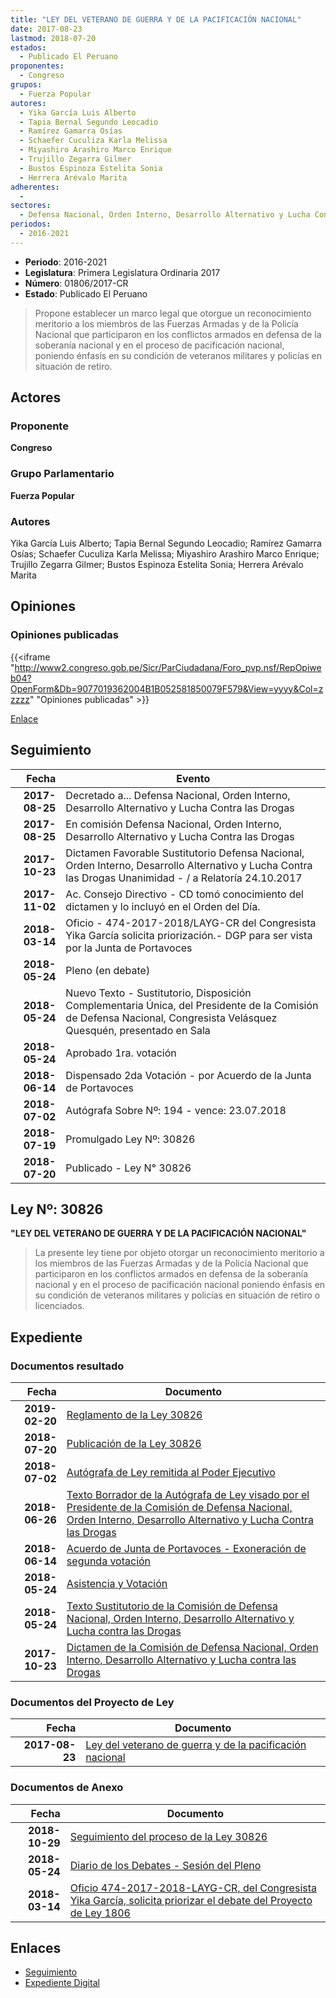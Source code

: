 ```yaml
---
title: "LEY DEL VETERANO DE GUERRA Y DE LA PACIFICACIÓN NACIONAL"
date: 2017-08-23
lastmod: 2018-07-20
estados: 
  - Publicado El Peruano
proponentes: 
  - Congreso
grupos: 
  - Fuerza Popular
autores: 
  - Yika García Luis Alberto
  - Tapia Bernal Segundo Leocadio
  - Ramírez Gamarra Osías
  - Schaefer Cuculiza Karla Melissa
  - Miyashiro Arashiro Marco Enrique
  - Trujillo Zegarra Gilmer
  - Bustos Espinoza Estelita Sonia
  - Herrera Arévalo Marita
adherentes: 
  - 
sectores: 
  - Defensa Nacional, Orden Interno, Desarrollo Alternativo y Lucha Contra las Drogas
periodos: 
  - 2016-2021
---
```


- **Periodo**: 2016-2021
- **Legislatura**: Primera Legislatura Ordinaria 2017
- **Número**: 01806/2017-CR
- **Estado**: Publicado El Peruano

> Propone establecer un marco legal que otorgue un reconocimiento meritorio a los miembros de las Fuerzas Armadas y de la Policía Nacional que participaron en los conflictos armados en defensa de la soberanía nacional y en el proceso de pacificación nacional, poniendo énfasis en su condición de veteranos militares y policías en situación de retiro.


## Actores

### Proponente

**Congreso**

### Grupo Parlamentario

**Fuerza Popular**

### Autores

Yika García Luis Alberto; Tapia Bernal Segundo Leocadio; Ramírez Gamarra Osías; Schaefer Cuculiza Karla Melissa; Miyashiro Arashiro Marco Enrique; Trujillo Zegarra Gilmer; Bustos Espinoza Estelita Sonia; Herrera Arévalo Marita


## Opiniones

### Opiniones publicadas

{{<iframe "http://www2.congreso.gob.pe/Sicr/ParCiudadana/Foro_pvp.nsf/RepOpiweb04?OpenForm&Db=9077019362004B1B052581850079F579&View=yyyy&Col=zzzzz" "Opiniones publicadas" >}}

[Enlace](http://www2.congreso.gob.pe/Sicr/ParCiudadana/Foro_pvp.nsf/RepOpiweb04?OpenForm&Db=9077019362004B1B052581850079F579&View=yyyy&Col=zzzzz)

## Seguimiento

| Fecha | Evento |
|------:|--------|
| **2017-08-25** | Decretado a... Defensa Nacional, Orden Interno, Desarrollo Alternativo y Lucha Contra las Drogas|
| **2017-08-25** | En comisión Defensa Nacional, Orden Interno, Desarrollo Alternativo y Lucha Contra las Drogas|
| **2017-10-23** | Dictamen Favorable Sustitutorio Defensa Nacional, Orden Interno, Desarrollo Alternativo y Lucha Contra las Drogas Unanimidad - / a Relatoría 24.10.2017|
| **2017-11-02** | Ac. Consejo Directivo - CD tomó conocimiento del dictamen y lo incluyó en el Orden del Día.|
| **2018-03-14** | Oficio - 474-2017-2018/LAYG-CR del Congresista Yika García solicita priorización.- DGP para ser vista por la Junta de Portavoces|
| **2018-05-24** | Pleno (en debate)|
| **2018-05-24** | Nuevo Texto - Sustitutorio, Disposición Complementaria Única, del Presidente de la Comisión de Defensa Nacional, Congresista Velásquez Quesquén, presentado en Sala|
| **2018-05-24** | Aprobado 1ra. votación|
| **2018-06-14** | Dispensado 2da Votación - por Acuerdo de la Junta de Portavoces|
| **2018-07-02** | Autógrafa Sobre Nº: 194 - vence: 23.07.2018|
| **2018-07-19** | Promulgado Ley Nº: 30826|
| **2018-07-20** | Publicado - Ley N° 30826|

## Ley Nº: 30826

**"LEY DEL VETERANO DE GUERRA Y DE LA PACIFICACIÓN NACIONAL"**

> La presente ley tiene por objeto otorgar un reconocimiento meritorio a los miembros de las Fuerzas Armadas y de la Policía Nacional que participaron en los conflictos armados en defensa de la soberanía nacional y en el proceso de pacificación nacional poniendo énfasis en su condición de veteranos militares y policías en situación de retiro o licenciados.


## Expediente


### Documentos resultado

| Fecha | Documento |
|------:|--------|
| **2019-02-20** | [Reglamento de la Ley 30826](http://www.leyes.congreso.gob.pe/Documentos/2016_2021/ADLP/Reglamento/DS-001-2019-DE.pdf) |
| **2018-07-20** | [Publicación de la Ley 30826](http://www.leyes.congreso.gob.pe/Documentos/2016_2021/ADLP/Normas_Legales/30826-LEY.pdf) |
| **2018-07-02** | [Autógrafa de Ley remitida al Poder Ejecutivo](http://www.leyes.congreso.gob.pe/Documentos/2016_2021/ADLP/Texto_Aprobado/AU0180620180702.pdf) |
| **2018-06-26** | [Texto Borrador de la Autógrafa de Ley visado por el Presidente de la Comisión de Defensa Nacional, Orden Interno, Desarrollo Alternativo y Lucha Contra las Drogas](http://www.leyes.congreso.gob.pe/Documentos/2016_2021/Texto_Borrador_de_Autografa/BAU01806_20180524.pdf) |
| **2018-06-14** | [Acuerdo de Junta de Portavoces - Exoneración de segunda votación](http://www.leyes.congreso.gob.pe/Documentos/2016_2021/Acuerdos/Junta_Portavoces/AJPESV0180620180614.pdf) |
| **2018-05-24** | [Asistencia y Votación](http://www.leyes.congreso.gob.pe/Documentos/2016_2021/Asistencia_y_Votacion/Proyectos_de_Ley/AV01806_20180524.pdf) |
| **2018-05-24** | [Texto Sustitutorio de la Comisión de Defensa Nacional, Orden Interno, Desarrollo Alternativo y Lucha contra las Drogas](http://www.leyes.congreso.gob.pe/Documentos/2016_2021/Texto_Sustitutorio/Proyectos_de_Ley/TS0180620180524.pdf) |
| **2017-10-23** | [Dictamen de la Comisión de Defensa Nacional, Orden Interno, Desarrollo Alternativo y Lucha contra las Drogas](http://www.leyes.congreso.gob.pe/Documentos/2016_2021/Dictamenes/Proyectos_de_Ley/01806DC07MAY_20171023.pdf) |

### Documentos del Proyecto de Ley

| Fecha | Documento |
|------:|--------|
| **2017-08-23** | [Ley del veterano de guerra y de la pacificación nacional](http://www.leyes.congreso.gob.pe/Documentos/2016_2021/Proyectos_de_Ley_y_de_Resoluciones_Legislativas/PL0180620170823.pdf) |

### Documentos de Anexo

| Fecha | Documento |
|------:|--------|
| **2018-10-29** | [Seguimiento del proceso de la Ley 30826](http://www.leyes.congreso.gob.pe/Documentos/2016_2021/Seguimiento_de_Proyectos_de_Ley/01806PL20181029.pdf) |
| **2018-05-24** | [Diario de los Debates - Sesión del Pleno](http://www.leyes.congreso.gob.pe/Documentos/2016_2021/ADLP/Diario_Debates/30826-TDD.pdf) |
| **2018-03-14** | [Oficio 474-2017-2018-LAYG-CR, del Congresista Yika García, solicita priorizar el debate del Proyecto de Ley 1806](http://www.leyes.congreso.gob.pe/Documentos/2016_2021/Oficios/Congresistas/OFICIO_474-2017-2018-LAYG-CR.pdf) |

## Enlaces 

- [Seguimiento](http://www2.congreso.gob.pe/Sicr/TraDocEstProc/CLProLey2016.nsf/f7fff46988ca05b1052578e100829cc7/e16f7cb3824a1980052581850076b7f9?OpenDocument)
- [Expediente Digital](http://www2.congreso.gob.pe/Sicr/TraDocEstProc/CLProLey2016.nsf/f7fff46988ca05b1052578e100829cc7/e16f7cb3824a1980052581850076b7f9?OpenDocument&Click=05257FB7005EB655.eb71d0cf91d8294e05256cdf006b5706/$Body/0.1C6C)
